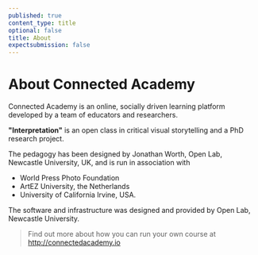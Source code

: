 ```yaml
---
published: true
content_type: title
optional: false
title: About
expectsubmission: false
---
```

# About Connected Academy

Connected Academy is an online, socially driven learning platform developed by a team of educators and researchers.

**"Interpretation"** is an open class in critical visual storytelling and a PhD research project. 

The pedagogy has been designed by Jonathan Worth, Open Lab, Newcastle University, UK, and is run in association with
- World Press Photo Foundation
- ArtEZ University, the Netherlands
- University of California Irvine, USA.

The software and infrastructure was designed and provided by Open Lab, Newcastle University.

> Find out more about how you can run your own course at http://connectedacademy.io
